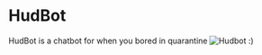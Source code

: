 # HudBot
HudBot is a chatbot for when you bored in quarantine
![Hudbot](https://github.com/supereo/HudBot/blob/master/Hudbot.png)
:)
